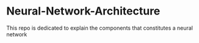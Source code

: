 # Neural-Network-Architecture
This repo is dedicated to explain the components that constitutes a neural network
